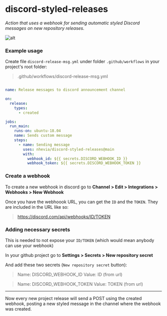 # discord-styled-releases
*Action that uses a webhook for sending automatic styled Discord messages on new repository releases.*


![alt](https://i.imgur.com/jwo6XsD.png)

### Example usage

Create file `discord-release-msg.yml` under folder `.github/workflows` in your project's root folder:
>.github/workflows/discord-release-msg.yml

```yml

name: Release messages to discord announcement channel

on: 
  release:
    types:
      - created

jobs:
  run_main:
    runs-on: ubuntu-18.04
    name: Sends custom message
    steps:
      - name: Sending message
        uses: nhevia/discord-styled-releases@main
        with:
          webhook_id: ${{ secrets.DISCORD_WEBHOOK_ID }}
          webhook_token: ${{ secrets.DISCORD_WEBHOOK_TOKEN }}
```

### Create a webhook

To create a new webhook in discord go to **Channel > Edit > Integrations > Webhooks > New Webhook**

Once you have the webhoook URL, you can get the `ID` and the `TOKEN`. They are included in the URL like so:

> https://discord.com/api/webhooks/ID/TOKEN


### Adding necessary secrets

This is needed to not expose your `ID/TOKEN` (which would mean anybody can use your webhook)

In your github project go to **Settings > Secrets > New repository secret**

And add these two secrets (`New repository secret` button):


>Name: DISCORD_WEBHOOK_ID
Value: ID (from url)

>Name: DISCORD_WEBHOOK_TOKEN
Value: TOKEN (from url)

---

Now every new project release will send a POST using the created webhook, posting a new styled message in the channel where the webhook was created.



